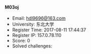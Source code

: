 #### M03oj  

* Email: hdl9696@163.com  
* University: 东北大学  
* Register Time: 2017-08-11 17:44:37  
* Register IP: 157.0.78.110  
* Score: 0  
* Solved challenges: 
